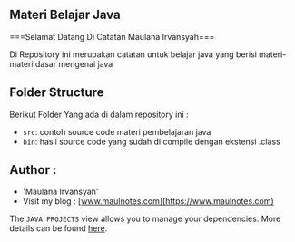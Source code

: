 ## Materi Belajar Java

===Selamat Datang Di Catatan Maulana Irvansyah===

Di Repository ini merupakan catatan untuk belajar java yang berisi materi-materi dasar mengenai java

## Folder Structure

Berikut Folder Yang ada di dalam repository ini : 

- `src`: contoh source code materi pembelajaran java
- `bin`: hasil source code yang sudah di compile dengan ekstensi .class



## Author :

- 'Maulana Irvansyah'
- Visit my blog : [www.maulnotes.com](https://www.maulnotes.com)

The `JAVA PROJECTS` view allows you to manage your dependencies. More details can be found [here](https://github.com/microsoft/vscode-java-dependency#manage-dependencies).
